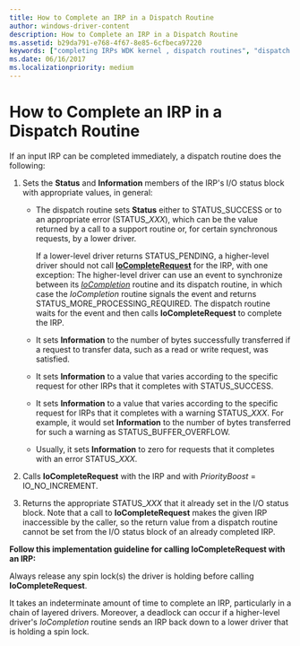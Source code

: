```yaml
---
title: How to Complete an IRP in a Dispatch Routine
author: windows-driver-content
description: How to Complete an IRP in a Dispatch Routine
ms.assetid: b29da791-e768-4f67-8e85-6cfbeca97220
keywords: ["completing IRPs WDK kernel , dispatch routines", "dispatch routines WDK kernel , completing IRPs", "status information WDK IRPs", "I/O status blocks WDK kernel", "status blocks WDK kernel"]
ms.date: 06/16/2017
ms.localizationpriority: medium
---
```


# How to Complete an IRP in a Dispatch Routine





If an input IRP can be completed immediately, a dispatch routine does the following:

1.  Sets the **Status** and **Information** members of the IRP's I/O status block with appropriate values, in general:

    -   The dispatch routine sets **Status** either to STATUS\_SUCCESS or to an appropriate error (STATUS\_*XXX*), which can be the value returned by a call to a support routine or, for certain synchronous requests, by a lower driver.

        If a lower-level driver returns STATUS\_PENDING, a higher-level driver should not call [**IoCompleteRequest**](https://msdn.microsoft.com/library/windows/hardware/ff548343) for the IRP, with one exception: The higher-level driver can use an event to synchronize between its [*IoCompletion*](https://msdn.microsoft.com/library/windows/hardware/ff548354) routine and its dispatch routine, in which case the *IoCompletion* routine signals the event and returns STATUS\_MORE\_PROCESSING\_REQUIRED. The dispatch routine waits for the event and then calls **IoCompleteRequest** to complete the IRP.

    -   It sets **Information** to the number of bytes successfully transferred if a request to transfer data, such as a read or write request, was satisfied.

    -   It sets **Information** to a value that varies according to the specific request for other IRPs that it completes with STATUS\_SUCCESS.

    -   It sets **Information** to a value that varies according to the specific request for IRPs that it completes with a warning STATUS\_*XXX*. For example, it would set **Information** to the number of bytes transferred for such a warning as STATUS\_BUFFER\_OVERFLOW.

    -   Usually, it sets **Information** to zero for requests that it completes with an error STATUS\_*XXX*.

2.  Calls **IoCompleteRequest** with the IRP and with *PriorityBoost* = IO\_NO\_INCREMENT.

3.  Returns the appropriate STATUS\_*XXX* that it already set in the I/O status block. Note that a call to **IoCompleteRequest** makes the given IRP inaccessible by the caller, so the return value from a dispatch routine cannot be set from the I/O status block of an already completed IRP.

**Follow this implementation guideline for calling IoCompleteRequest with an IRP:**

Always release any spin lock(s) the driver is holding before calling **IoCompleteRequest**.

It takes an indeterminate amount of time to complete an IRP, particularly in a chain of layered drivers. Moreover, a deadlock can occur if a higher-level driver's *IoCompletion* routine sends an IRP back down to a lower driver that is holding a spin lock.

 

 




